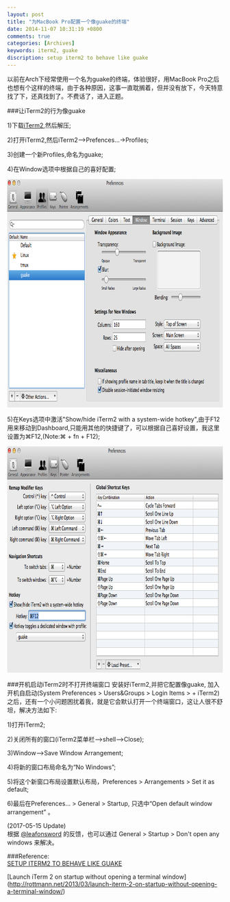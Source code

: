 ```yaml
---
layout: post
title: "为MacBook Pro配置一个像guake的终端"
date: 2014-11-07 10:31:19 +0800
comments: true
categories: [Archives]
keywords: iterm2, guake
discription: setup iterm2 to behave like guake
---
```

以前在Arch下经常使用一个名为guake的终端，体验很好，用MacBook Pro之后也想有个这样的终端，由于各种原因，这事一直耽搁着，但并没有放下，今天特意找了下，还真找到了。不费话了，进入正题。

###让iTerm2的行为像guake   

1)下载[iTerm2](http://iterm2.com/),然后解压;    

2)打开iTerm2,然后iTerm2-->Prefences...->Profiles;     

3)创建一个新Profiles,命名为guake;   

4)在Window选项中根据自己的喜好配置;     

<img name="create_new_iterm_profile" src="/images/create_new_iterm_profile.png" width="913" height="533">  

5)在Keys选项中激活"Show/hide iTerm2 with a system-wide hotkey",由于F12用来移动到Dashboard,只能用其他的快捷键了，可以根据自己喜好设置，我这里设置为⌘F12,(Note:⌘ + fn + F12);     

<img name="assign_a_hotkey" src="/images/assign_a_hotkey.png" width="897" height="528">  

<!-- more -->

###开机启动iTerm2时不打开终端窗口
安装好iTerm2,并把它配置像guake, 加入开机自启动(System Preferences > Users&Groups > Login Items > + iTerm2)之后，还有一个小问题困扰着我，就是它会默认打开一个终端窗口，这让人很不舒坦，解决方法如下:     

1)打开iTerm2;    

2)关闭所有的窗口(iTerm2菜单栏-->shell-->Close);   

3)Window-->Save Window Arrangement;   

4)将新的窗口布局命名为“No Windows”;  

5)将这个新窗口布局设置默认布局，Preferences > Arrangements > Set it as default;   

6)最后在Preferences… > General > Startup, 只选中“Open default window arrangement” 。

(2017-05-15 Update)  
根据 [@leafonsword](https://github.com/leafonsword) 的反馈，也可以通过 General > Startup > Don't open any windows 来解决。

###Reference:   
[SETUP ITERM2 TO BEHAVE LIKE GUAKE](http://ivanvillareal.com/osx/setup-iterm2-to-behave-like-guake/)    

[Launch iTerm 2 on startup without opening a terminal window] (http://rottmann.net/2013/03/launch-iterm-2-on-startup-without-opening-a-terminal-window/)


